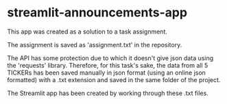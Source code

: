 # streamlit-announcements-app
This app was created as a solution to a task assignment.

The assignment is saved as 'assignment.txt' in the repository.

The API has some protection due to which it doesn't give json data using the 'requests' library. Therefore, for this task's sake, the data from all 5 TICKERs has been saved manually in json format (using an online json formatted) with a .txt extension and saved in the same folder of the project.

The Streamlit app has been created by working through these .txt files.
